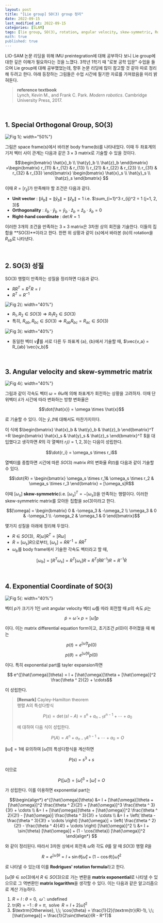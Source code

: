 ```yaml
---
layout: post
title: "[Lie group] SO(3) group 정리"
date: 2022-09-15
last_modified_at: 2022-09-15
categories: [SLAM]
tags: [lie group, SO(3), rotation, angular velocity, skew-symmetric, Rodrigues' rotation formula, exponential, logarithm]
math: true
published: true
---
```


LIO-SAM 논문 리딩을 위해 IMU preintegration에 대해 공부하다 보니 Lie group에 대한 깊은 이해가 필요하다는 것을 느꼈다. 3학년 1학기 때 "로봇 공학 입문" 수업을 들으며 Lie group에 대해 공부했었는데, 향후 논문 리딩에 많이 참고할 것 같아 따로 정리해 두려고 한다. 아래 등장하는 그림들은 수업 시간에 필기한 자료를 가져왔음을 미리 밝혀둔다.

>**reference textbook**  
>Lynch, Kevin M., and Frank C. Park. _Modern robotics_. Cambridge University Press, 2017.

<br>

## 1. Special Orthogonal Group, SO(3)

![Fig 1](/assets/img/SO3_group/Fig1.PNG){: width="50%"}

그림은 space frame(s)에서 바라본 body frame(b)를 나타내었다. 이때 두 좌표계의 기저 벡터 사이 관계는 다음과 같은 $3 \times 3$ matrix로 기술할 수 있을 것이다.

$$\begin{bmatrix} \hat{x}_b \\ \hat{y}_b \\ \hat{z}_b \end{bmatrix}
=\begin{bmatrix} r_{11} & r_{12} & r_{13} \\
r_{21} & r_{22} & r_{23} \\
r_{31} & r_{32} & r_{33} \end{bmatrix}
\begin{bmatrix} \hat{x}_s \\ \hat{y}_s \\ \hat{z}_s \end{bmatrix}
$$

이때 $R=[r_{ij}]$가 만족해야 할 조건은 다음과 같다.

* **Unit vector** : $\| \hat{x} _ {b} \| = \| \hat{y} _ {b} \| = \| \hat{z} _ {b} \| = 1$  i.e.  $\sum_{i=1}^3 r_{ij}^2 = 1 (j=1, 2, 3)$
*  **Orthogonality** : $\hat{x} _ {b} \cdot \hat{y} _ {b} = \hat{y} _ {b} \cdot \hat{z} _ {b} = \hat{z} _ {b} \cdot \hat{x} _ {b} = 0$
* **Right-hand coordinate** : $\det{R} = 1$

이러한 3개의 조건을 만족하는 $3 \times 3$ matrix은 3차원 상의 회전을 기술한다. 이들의 집합을 **SO(3)**이라고 한다. 한편 위 상황과 같이 {s}에서 바라본 {b}의 rotation을 $R_{sb}$로 나타낸다.

<br>

## 2. SO(3) 성질

SO(3) 행렬이 만족하는 성질을 정리하면 다음과 같다.

* $RR^T=R^T R = I$
* $R^T = R^{-1}$
  
![Fig 2](/assets/img/SO3_group/Fig2.PNG){: width="40%"}

* $R_1, R_2 \in SO(3) \Rightarrow R_1 R_2 \in SO(3)$
* 특히, $R_{ab}, R_{bc} \in SO(3) \Rightarrow R_{ab} R_{bc} = R_{ac} \in SO(3)$

![Fig 3](/assets/img/SO3_group/Fig3.PNG){: width="40%"}

* 동일한 벡터 $\vec{v}$를 서로 다른 두 좌표계 {a}, {b}에서 기술할 때, $\vec{v_a} = R_{ab} \vec{v_b}$

<br>

## 3. Angular velocity and skew-symmetric matrix

![Fig 4](/assets/img/SO3_group/Fig4.PNG){: width="40%"}

그림과 같이 각속도 벡터 $\omega = \dot{\theta} \hat{\omega}$에 의해 좌표계가 회전하는 상황을 고려하자. 이때 단위벡터 $\hat{x}$가 시간에 따라 변화하는 방향 변화율은 

$$\dot{\hat{x}} = \omega \times \hat{x}$$

로 기술할 수 있다. 이는 $\hat{y}, \hat{z}$에 대해서도 마찬가지이다.

이 식에 $\begin{bmatrix} \hat{x}_b & \hat{y}_b & \hat{z}_b \end{bmatrix}^T
=R
\begin{bmatrix} \hat{x}_s & \hat{y}_s & \hat{z}_s \end{bmatrix}^T
$을 대입했다고 생각하면 $R$의 각 열벡터 $r_i (i=1, 2, 3)$는 다음이 성립한다.

$$\dot{r_i} = \omega_s \times r_i$$

열벡터를 종합하면 시간에 따른 $SO(3)$ matrix $R$의 변화율 $\dot{R}(t)$를 다음과 같이 기술할 수 있다.

$$\dot{R} = \begin{bmatrix} \omega_s \times r_1& \omega_s \times r_2 & \omega_s \times r_3 \end{bmatrix} = [\omega_s]R$$

이때 $[\omega_s]$ **skew-symmetric**(i.e. $[\omega_s]^T = -[\omega_s]$)을 만족하는 행렬이다. 이러한 skew-symmetric matrix를 모아둔 집합을 $so(3)$이라고 한다.

$$[\omega] = \begin{bmatrix} 0 & -\omega_3 & -\omega_2 \\
\omega_3 & 0 & -\omega_1 \\
-\omega_2 & \omega_1 & 0 \end{bmatrix}$$

몇가지 성질을 아래에 정리해 두었다.

* $R \in SO(3), \;\; R [\omega] R^T = [R \omega]$
* $\dot{R} = [\omega_s]R$으로부터, $[\omega_s] = \dot{R} R^{-1}= \dot{R} R^{T}$
* $\omega_b$를 body frame에서 기술한 각속도 벡터라고 할 때,
  
$$[\omega_b] = [R^T \omega_s] = R^T[\omega_s]R = R^T(\dot{R} R^{-1})R = R^{-1} \dot{R}$$

<br>

## 4. Exponential Coordinate of SO(3)

![Fig 5](/assets/img/SO3_group/Fig5.PNG){: width="40%"}

벡터 $p$가 크기가 1인 unit angular velocity 벡터 $\hat{\omega}$를 따라 회전할 때 $p$의 속도 $\dot{p}$는

$$\dot{p} = \hat{\omega} \times p = [\hat{\omega}]p$$

이다. 이는 matrix differential equation form이고, 초기조건 $p(0)$이 주어졌을 때 해는

$$p(t) = e^{[\hat{\omega}]t}p(0)$$

$$p(\theta) = e^{[\hat{\omega}]\theta}p(0)$$

이다. 특히 exponential part를 tayler expansion하면

$$ e^{[\hat{\omega}]\theta} = I + [\hat{\omega}]\theta + [\hat{\omega}]^2 \frac{\theta ^ 2}{2} + \cdots$$

이 성립한다.

>**[Remark]** Cayley-Hamilton theorem  
> 행렬 A의 특성다항식
>
> $$P(s) = \det{(sI-A)}=s^n + a_{n-1}s^{n-1} + \cdots + a_0$$  
> 
> 에 대하여 다음 식이 성립한다.  
> 
> $$P(A) = A^n + a_{n-1}A^{n-1} + \cdots + a_0 = O$$

$\|\hat{\omega}\|=1$에 유의하여 $[\hat{\omega}]$의 특성다항식을 계산하면

$$P(s) = s^3 + s$$

이므로

$$P([\hat{\omega}]) = [\hat{\omega}]^3 + [\hat{\omega}] = O$$

가 성립한다. 이를 이용하면 exponential part는

$$\begin{align*}
e^{[\hat{\omega}]\theta} &= I + [\hat{\omega}]\theta + [\hat{\omega}]^2 \frac{\theta ^ 2}{2!} + [\hat{\omega}]^3 \frac{\theta ^ 3}{3!} + \cdots \\
&= I + [\hat{\omega}]\theta + [\hat{\omega}]^2 \frac{\theta ^ 2}{2!} - [\hat{\omega}] \frac{\theta ^ 3}{3!} + \cdots \\
&= I + \left( \theta - \frac{\theta ^ 3}{3!} + \cdots \right) [\hat{\omega}] + \left( \frac{\theta ^ 2}{2!} - \frac{\theta ^ 4}{4!} + \cdots \right) [\hat{\omega}]^2 \\
&= I + \sin{\theta} [\hat{\omega}] + (1 - \cos{\theta}) [\hat{\omega}]^2
\end{align*} $$

와 같이 정리된다. 따라서 3차원 상에서 회전축 $\hat{\omega}$와 각도 $\theta$를 알 때 $SO(3)$ 행렬 $R$을

$$R = e^{[\hat{\omega}]\theta} = I + \sin{\theta} [\hat{\omega}] + (1 - \cos{\theta}) [\hat{\omega}]^2$$

로 나타낼 수 있는데 이를 **Rodrigues' rotation formula**라고 한다.

$[\hat{\omega}]\theta \in so(3)$에서 $R \in SO(3)$으로 가는 변환을 **matrix exponential**로 나타낼 수 있으므로 그 역변환인 **matrix logarithm**을 생각할 수 있다. 이는 다음과 같은 알고리즘으로 계산 가능하다.

1. $R = I \; : \; \theta = 0, \; \; \hat{\omega} : \textrm{undefined}$
2. $\textrm{tr}(R) = -1 \; : \; \theta = \pi, \;\;  \textrm{solve} \;\; R = I + 2 [\hat{\omega}]^2$
3. $\textrm{Otherwise}, \;\;  \cos{\theta} = \frac{1}{2}(\textrm{tr}(R)-1), \;\; [\hat{\omega}] = \frac{1}{2\sin{\theta}}(R - R^T)$